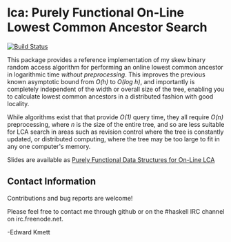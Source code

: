 lca: Purely Functional On-Line Lowest Common Ancestor Search
============================================================

[![Build Status](https://secure.travis-ci.org/ekmett/lca.png?branch=master)](http://travis-ci.org/ekmett/lca)

This package provides a reference implementation of my skew binary random access algorithm for performing an
online lowest common ancestor in logarithmic time _without preprocessing_. This improves the previous known
asymptotic bound from _O(h)_ to _O(log h)_, and importantly is completely independent of the width or overall
size of the tree, enabling you to calculate lowest common ancestors in a distributed fashion with good locality.

While algorithms exist that that provide _O(1)_ query time, they all require _O(n)_ preprocessing, where _n_ is
the size of the entire tree, and so are less suitable for LCA search in areas such as revision control where the
tree is constantly updated, or distributed computing, where the tree may be too large to fit in any one computer's
memory.

Slides are available as [Purely Functional Data Structures for On-Line LCA](http://www.slideshare.net/ekmett/skewbinary-online-lowest-common-ancestor-search)

Contact Information
-------------------

Contributions and bug reports are welcome!

Please feel free to contact me through github or on the #haskell IRC channel on irc.freenode.net.

-Edward Kmett
